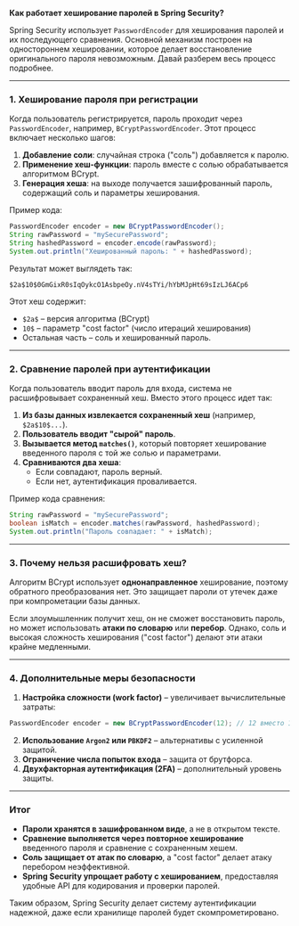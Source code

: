 **Как работает хеширование паролей в Spring Security?**

Spring Security использует `PasswordEncoder` для хеширования паролей и их последующего сравнения. Основной механизм построен на одностороннем хешировании, которое делает восстановление оригинального пароля невозможным. Давай разберем весь процесс подробнее.

---

### 1. Хеширование пароля при регистрации

Когда пользователь регистрируется, пароль проходит через `PasswordEncoder`, например, `BCryptPasswordEncoder`. Этот процесс включает несколько шагов:

1. **Добавление соли**: случайная строка ("соль") добавляется к паролю.
2. **Применение хеш-функции**: пароль вместе с солью обрабатывается алгоритмом BCrypt.
3. **Генерация хеша**: на выходе получается зашифрованный пароль, содержащий соль и параметры хеширования.

Пример кода:
```java
PasswordEncoder encoder = new BCryptPasswordEncoder();
String rawPassword = "mySecurePassword";
String hashedPassword = encoder.encode(rawPassword);
System.out.println("Хешированный пароль: " + hashedPassword);
```
Результат может выглядеть так:
```
$2a$10$0GmGixR0sIqOykcO1AsbpeOy.nV4sTYi/hYbMJpHt69sIzLJ6ACp6
```

Этот хеш содержит:
- `$2a$` – версия алгоритма (BCrypt)
- `10$` – параметр "cost factor" (число итераций хеширования)
- Остальная часть – соль и хешированный пароль.

---

### 2. Сравнение паролей при аутентификации

Когда пользователь вводит пароль для входа, система не расшифровывает сохраненный хеш. Вместо этого процесс идет так:

1. **Из базы данных извлекается сохраненный хеш** (например, `$2a$10$...`).
2. **Пользователь вводит "сырой" пароль**.
3. **Вызывается метод `matches()`**, который повторяет хеширование введенного пароля с той же солью и параметрами.
4. **Сравниваются два хеша**:
   - Если совпадают, пароль верный.
   - Если нет, аутентификация проваливается.

Пример кода сравнения:
```java
String rawPassword = "mySecurePassword";
boolean isMatch = encoder.matches(rawPassword, hashedPassword);
System.out.println("Пароль совпадает: " + isMatch);
```

---

### 3. Почему нельзя расшифровать хеш?

Алгоритм BCrypt использует **однонаправленное** хеширование, поэтому обратного преобразования нет. Это защищает пароли от утечек даже при компрометации базы данных.

Если злоумышленник получит хеш, он не сможет восстановить пароль, но может использовать **атаки по словарю** или **перебор**. Однако, соль и высокая сложность хеширования ("cost factor") делают эти атаки крайне медленными.

---

### 4. Дополнительные меры безопасности

1. **Настройка сложности (work factor)** – увеличивает вычислительные затраты:
```java
PasswordEncoder encoder = new BCryptPasswordEncoder(12); // 12 вместо 10 по умолчанию
```

2. **Использование `Argon2` или `PBKDF2`** – альтернативы с усиленной защитой.
3. **Ограничение числа попыток входа** – защита от брутфорса.
4. **Двухфакторная аутентификация (2FA)** – дополнительный уровень защиты.

---

### Итог

- **Пароли хранятся в зашифрованном виде**, а не в открытом тексте.
- **Сравнение выполняется через повторное хеширование** введенного пароля и сравнение с сохраненным хешем.
- **Соль защищает от атак по словарю**, а "cost factor" делает атаку перебором неэффективной.
- **Spring Security упрощает работу с хешированием**, предоставляя удобные API для кодирования и проверки паролей.

Таким образом, Spring Security делает систему аутентификации надежной, даже если хранилище паролей будет скомпрометировано.


